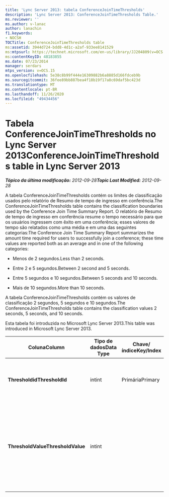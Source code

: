 ```yaml
---
title: 'Lync Server 2013: tabela ConferenceJoinTimeThresholds'
description: 'Lync Server 2013: ConferenceJoinTimeThresholds Table.'
ms.reviewer: ''
ms.author: v-lanac
author: lanachin
f1.keywords:
- NOCSH
TOCTitle: ConferenceJoinTimeThresholds table
ms:assetid: 3944d724-bdd8-4d1c-a2af-933ee8141529
ms:mtpsurl: https://technet.microsoft.com/en-us/library/JJ204809(v=OCS.15)
ms:contentKeyID: 48183855
ms.date: 07/23/2014
manager: serdars
mtps_version: v=OCS.15
ms.openlocfilehash: 5e38c8b99f444e16309882b6a8885d166fdceb9b
ms.sourcegitcommit: 36fee89bb887bea4f18b19f17a8c69daf5bc423d
ms.translationtype: MT
ms.contentlocale: pt-BR
ms.lasthandoff: 11/26/2020
ms.locfileid: "49434456"
---
```

# <a name="conferencejointimethresholds-table-in-lync-server-2013"></a><span data-ttu-id="a76d0-103">Tabela ConferenceJoinTimeThresholds no Lync Server 2013</span><span class="sxs-lookup"><span data-stu-id="a76d0-103">ConferenceJoinTimeThresholds table in Lync Server 2013</span></span>

<div data-xmlns="http://www.w3.org/1999/xhtml">

<div class="topic" data-xmlns="http://www.w3.org/1999/xhtml" data-msxsl="urn:schemas-microsoft-com:xslt" data-cs="https://msdn.microsoft.com/">

<div data-asp="https://msdn2.microsoft.com/asp">



</div>

<div id="mainSection">

<div id="mainBody"><span data-ttu-id="a76d0-104">

<span> </span></span><span class="sxs-lookup"><span data-stu-id="a76d0-104">

<span> </span></span></span>

<span data-ttu-id="a76d0-105">_**Tópico da última modificação:** 2012-09-28_</span><span class="sxs-lookup"><span data-stu-id="a76d0-105">_**Topic Last Modified:** 2012-09-28_</span></span>

<span data-ttu-id="a76d0-106">A tabela ConferenceJoinTimeThresholds contém os limites de classificação usados pelo relatório de Resumo de tempo de ingresso em conferência.</span><span class="sxs-lookup"><span data-stu-id="a76d0-106">The ConferenceJoinTimeThresholds table contains the classification boundaries used by the Conference Join Time Summary Report.</span></span> <span data-ttu-id="a76d0-107">O relatório de Resumo de tempo de ingresso em conferência resume o tempo necessário para que os usuários ingressem com êxito em uma conferência; esses valores de tempo são relatados como uma média e em uma das seguintes categorias:</span><span class="sxs-lookup"><span data-stu-id="a76d0-107">The Conference Join Time Summary Report summarizes the amount time required for users to successfully join a conference; these time values are reported both as an average and in one of the following categories:</span></span>

  - <span data-ttu-id="a76d0-108">Menos de 2 segundos.</span><span class="sxs-lookup"><span data-stu-id="a76d0-108">Less than 2 seconds.</span></span>

  - <span data-ttu-id="a76d0-109">Entre 2 e 5 segundos.</span><span class="sxs-lookup"><span data-stu-id="a76d0-109">Between 2 second and 5 seconds.</span></span>

  - <span data-ttu-id="a76d0-110">Entre 5 segundos e 10 segundos.</span><span class="sxs-lookup"><span data-stu-id="a76d0-110">Between 5 seconds and 10 seconds.</span></span>

  - <span data-ttu-id="a76d0-111">Mais de 10 segundos.</span><span class="sxs-lookup"><span data-stu-id="a76d0-111">More than 10 seconds.</span></span>

<span data-ttu-id="a76d0-112">A tabela ConferenceJoinTimeThresholds contém os valores de classificação 2 segundos, 5 segundos e 10 segundos.</span><span class="sxs-lookup"><span data-stu-id="a76d0-112">The ConferenceJoinTimeThresholds table contains the classification values 2 seconds, 5 seconds, and 10 seconds.</span></span>

<span data-ttu-id="a76d0-113">Esta tabela foi introduzida no Microsoft Lync Server 2013.</span><span class="sxs-lookup"><span data-stu-id="a76d0-113">This table was introduced in Microsoft Lync Server 2013.</span></span>


<table>
<colgroup>
<col style="width: 25%" />
<col style="width: 25%" />
<col style="width: 25%" />
<col style="width: 25%" />
</colgroup>
<thead>
<tr class="header">
<th><span data-ttu-id="a76d0-114">Coluna</span><span class="sxs-lookup"><span data-stu-id="a76d0-114">Column</span></span></th>
<th><span data-ttu-id="a76d0-115">Tipo de dados</span><span class="sxs-lookup"><span data-stu-id="a76d0-115">Data Type</span></span></th>
<th><span data-ttu-id="a76d0-116">Chave/índice</span><span class="sxs-lookup"><span data-stu-id="a76d0-116">Key/Index</span></span></th>
<th><span data-ttu-id="a76d0-117">Detalhes</span><span class="sxs-lookup"><span data-stu-id="a76d0-117">Details</span></span></th>
</tr>
</thead>
<tbody>
<tr class="odd">
<td><p><span data-ttu-id="a76d0-118"><strong>Thresholdid</strong></span><span class="sxs-lookup"><span data-stu-id="a76d0-118"><strong>ThresholdId</strong></span></span></p></td>
<td><p><span data-ttu-id="a76d0-119">int</span><span class="sxs-lookup"><span data-stu-id="a76d0-119">int</span></span></p></td>
<td><p><span data-ttu-id="a76d0-120">Primária</span><span class="sxs-lookup"><span data-stu-id="a76d0-120">Primary</span></span></p></td>
<td><p><span data-ttu-id="a76d0-121">Identificador exclusivo da classificação.</span><span class="sxs-lookup"><span data-stu-id="a76d0-121">Unique identifier for the classification.</span></span></p></td>
</tr>
<tr class="even">
<td><p><span data-ttu-id="a76d0-122"><strong>ThresholdValue</strong></span><span class="sxs-lookup"><span data-stu-id="a76d0-122"><strong>ThresholdValue</strong></span></span></p></td>
<td><p><span data-ttu-id="a76d0-123">int</span><span class="sxs-lookup"><span data-stu-id="a76d0-123">int</span></span></p></td>
<td></td>
<td><p><span data-ttu-id="a76d0-124">Limite superior da classificação.</span><span class="sxs-lookup"><span data-stu-id="a76d0-124">Upper limit for the classification.</span></span> <span data-ttu-id="a76d0-125">Os valores permitidos são:</span><span class="sxs-lookup"><span data-stu-id="a76d0-125">Allowed values are:</span></span></p>
<ol>
<li><p><span data-ttu-id="a76d0-126">2</span><span class="sxs-lookup"><span data-stu-id="a76d0-126">2</span></span></p></li>
<li><p><span data-ttu-id="a76d0-127">5</span><span class="sxs-lookup"><span data-stu-id="a76d0-127">5</span></span></p></li>
<li><p><span data-ttu-id="a76d0-128">254</span><span class="sxs-lookup"><span data-stu-id="a76d0-128">10</span></span></p></li>
</ol></td>
</tr>
</tbody>
</table><span data-ttu-id="a76d0-129">


</div>

<span> </span>

</div>

</div>

</span><span class="sxs-lookup"><span data-stu-id="a76d0-129">


</div>

<span> </span>

</div>

</div>

</span></span></div>


